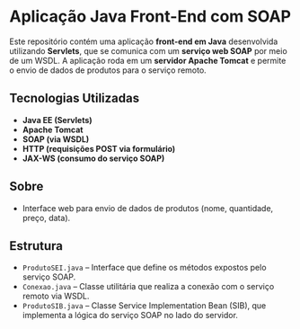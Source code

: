 # Aplicação Java Front-End com SOAP

Este repositório contém uma aplicação **front-end em Java** desenvolvida utilizando **Servlets**, que se comunica com um **serviço web SOAP** por meio de um WSDL. A aplicação roda em um **servidor Apache Tomcat** e permite o envio de dados de produtos para o serviço remoto.

## Tecnologias Utilizadas

- **Java EE (Servlets)**
- **Apache Tomcat**
- **SOAP (via WSDL)**
- **HTTP (requisições POST via formulário)**
- **JAX-WS (consumo do serviço SOAP)**

## Sobre

- Interface web para envio de dados de produtos (nome, quantidade, preço, data).

## Estrutura

- `ProdutoSEI.java` – Interface que define os métodos expostos pelo serviço SOAP.
- `Conexao.java` – Classe utilitária que realiza a conexão com o serviço remoto via WSDL.
- `ProdutoSIB.java` – Classe Service Implementation Bean (SIB), que implementa a lógica do serviço SOAP no lado do servidor.


